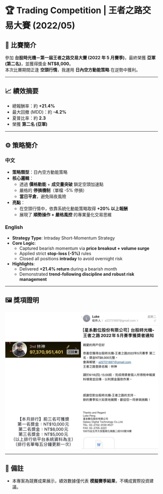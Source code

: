 # 🏆 Trading Competition | 王者之路交易大賽 (2022/05)

## 📌 比賽簡介
參加 **台股時光機－第一屆王者之路交易大賽 (2022 年 5 月賽季)**，最終榮獲 **亞軍 (第二名)**，並獲得獎金 **NT$8,000**。  
本次比賽期間正逢 **空頭行情**，我運用 **日內空方動能策略** 在逆勢中獲利。

---

## 📈 績效摘要
- 總報酬率：約 **+21.4%**  
- 最大回撤 (MDD)：約 **-4.2%**  
- 夏普比率：約 **2.3**  
- 榮獲 **第二名 (亞軍)**  

---

## ⚙️ 策略簡介
### 中文
- **策略類型**：日內空方動能策略  
- **核心邏輯**：  
  - 透過 **價格動能** + **成交量突破** 鎖定空頭加速點  
  - 嚴格的 **停損機制**（單檔 -5% 停損）  
  - **當日平倉**，避免隔夜風險  
- **亮點**：  
  - 在空頭行情中，依靠系統化動能策略取得 **+20% 以上報酬**  
  - 展現了 **順勢操作 + 嚴格風控** 的專業量化交易思維  

### English
- **Strategy Type**: Intraday Short-Momentum Strategy  
- **Core Logic**:  
  - Captured bearish momentum via **price breakout + volume surge**  
  - Applied strict **stop-loss (-5%)** rules  
  - Closed all positions **intraday** to avoid overnight risk  
- **Highlights**:  
  - Delivered **+21.4% return** during a bearish month  
  - Demonstrated **trend-following discipline and robust risk management**  

---

## 🖼️ 獎項證明
![Competition Award](./第一屆王者之路交易大賽亞軍.jpg)

---

## 📌 備註
- 本專案為競賽成果展示，績效數據僅代表 **模擬賽季結果**，不構成實際投資建議。
